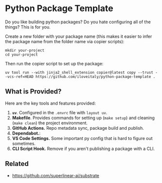 # Python Package Template

Do you like building python packages? Do you hate configuring all of the things? This is for you.

Create a new folder with your package name (this makes it easier to infer the package name from the folder name via copier scripts):

```shell
mkdir your-project
cd your-project
```

Then run the copier script to set up the package:

```shell
uv tool run --with jinja2_shell_extension copier@latest copy --trust --vcs-ref=HEAD https://github.com/iloveitaly/python-package-template .
```

## What is Provided?

Here are the key tools and features provided:

1. **`uv`**. Configured in the `.envrc` file with `layout uv`.
2. **Makefile**. Provides commands for setting up (`make setup`) and cleaning (`make clean`) the project environment.
1. **GitHub Actions.** Repo metadata sync, package build and publish.
3. **Dependabot.**:
4. **VS Code Settings.** Some important py config that is hard to figure out sometimes.
5. **CLI Script Hook.** Remove if you aren't publishing a package with a CLI.

## Related

* https://github.com/superlinear-ai/substrate
